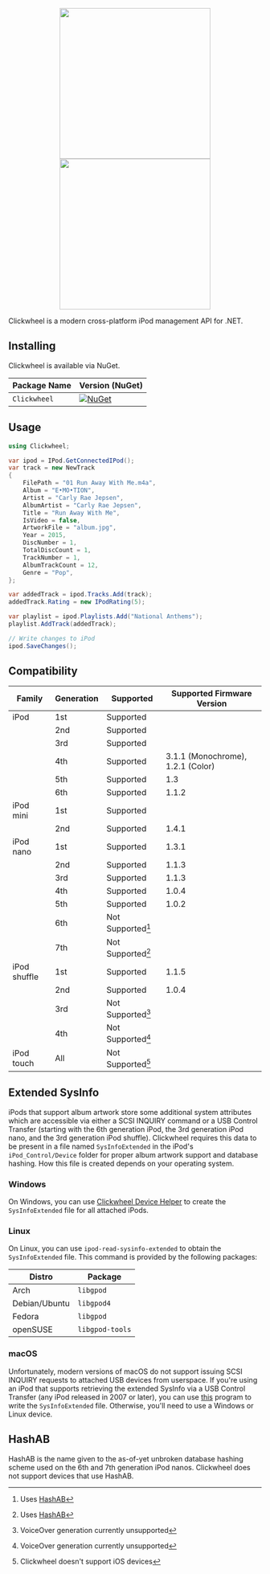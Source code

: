 <p align="center">
<img width="300" src="https://raw.githubusercontent.com/dstaley/clickwheel/main/clickwheel-wordmark-on-light.svg#gh-light-mode-only" />
<img width="300" src="https://raw.githubusercontent.com/dstaley/clickwheel/main/clickwheel-wordmark-on-dark.svg#gh-dark-mode-only" />
</p>

Clickwheel is a modern cross-platform iPod management API for .NET.

## Installing

Clickwheel is available via NuGet.

| Package Name | Version (NuGet) |
| ------------ | --------------- |
| `Clickwheel` | [![NuGet](https://img.shields.io/nuget/v/Clickwheel.svg)](https://www.nuget.org/packages/Clickwheel/) |

## Usage

```csharp
using Clickwheel;

var ipod = IPod.GetConnectedIPod();
var track = new NewTrack
{
    FilePath = "01 Run Away With Me.m4a",
    Album = "E•MO•TION",
    Artist = "Carly Rae Jepsen",
    AlbumArtist = "Carly Rae Jepsen",
    Title = "Run Away With Me",
    IsVideo = false,
    ArtworkFile = "album.jpg",
    Year = 2015,
    DiscNumber = 1,
    TotalDiscCount = 1,
    TrackNumber = 1,
    AlbumTrackCount = 12,
    Genre = "Pop",
};

var addedTrack = ipod.Tracks.Add(track);
addedTrack.Rating = new IPodRating(5);

var playlist = ipod.Playlists.Add("National Anthems");
playlist.AddTrack(addedTrack);

// Write changes to iPod
ipod.SaveChanges();
```

## Compatibility

| Family       | Generation | Supported         | Supported Firmware Version        |
| ------------ | ---------- | ----------------- | --------------------------------- |
| iPod         | 1st        | Supported         |                                   |
|              | 2nd        | Supported         |                                   |
|              | 3rd        | Supported         |                                   |
|              | 4th        | Supported         | 3.1.1 (Monochrome), 1.2.1 (Color) |
|              | 5th        | Supported         | 1.3                               |
|              | 6th        | Supported         | 1.1.2                             |
| iPod mini    | 1st        | Supported         |                                   |
|              | 2nd        | Supported         | 1.4.1                             |
| iPod nano    | 1st        | Supported         | 1.3.1                             |
|              | 2nd        | Supported         | 1.1.3                             |
|              | 3rd        | Supported         | 1.1.3                             |
|              | 4th        | Supported         | 1.0.4                             |
|              | 5th        | Supported         | 1.0.2                             |
|              | 6th        | Not Supported[^1] |                                   |
|              | 7th        | Not Supported[^1] |                                   |
| iPod shuffle | 1st        | Supported         | 1.1.5                             |
|              | 2nd        | Supported         | 1.0.4                             |
|              | 3rd        | Not Supported[^2] |                                   |
|              | 4th        | Not Supported[^2] |                                   |
| iPod touch   | All        | Not Supported[^3] |                                   |


[^1]: Uses [HashAB](#hashab)
[^2]: VoiceOver generation currently unsupported
[^3]: Clickwheel doesn't support iOS devices

## Extended SysInfo

iPods that support album artwork store some additional system attributes which are accessible via either a SCSI INQUIRY command or a USB Control Transfer (starting with the 6th generation iPod, the 3rd generation iPod nano, and the 3rd generation iPod shuffle). Clickwheel requires this data to be present in a file named `SysInfoExtended` in the iPod's `iPod_Control/Device` folder for proper album artwork support and database hashing. How this file is created depends on your operating system.

### Windows

On Windows, you can use [Clickwheel Device Helper](https://github.com/dstaley/clickwheel/blob/main/src/Clickwheel.DeviceHelper.GUI/README.md) to create the `SysInfoExtended` file for all attached iPods.

### Linux

On Linux, you can use `ipod-read-sysinfo-extended` to obtain the `SysInfoExtended` file. This command is provided by the following packages:

| Distro        | Package         |
| ------------- | --------------- |
| Arch          | `libgpod`       |
| Debian/Ubuntu | `libgpod4`      |
| Fedora        | `libgpod`       |
| openSUSE      | `libgpod-tools` |

### macOS

Unfortunately, modern versions of macOS do not support issuing SCSI INQUIRY requests to attached USB devices from userspace. If you're using an iPod that supports retrieving the extended SysInfo via a USB Control Transfer (any iPod released in 2007 or later), you can use [this](https://github.com/dstaley/ipod-read-sysinfo-extended-macos) program to write the `SysInfoExtended` file. Otherwise, you'll need to use a Windows or Linux device.

## HashAB

HashAB is the name given to the as-of-yet unbroken database hashing scheme used on the 6th and 7th generation iPod nanos. Clickwheel does not support devices that use HashAB.